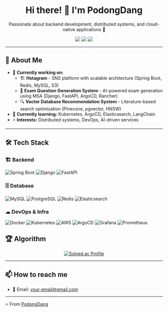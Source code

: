 <h1 align="center">Hi there! 👋 I'm PodongDang</h1>

<p align="center">
  Passionate about backend development, distributed systems, and cloud-native applications 🚀
</p>

<p align="center">
  <a href="mailto:your-email@gmail.com"><img src="https://img.shields.io/badge/Gmail-D14836?style=flat-square&logo=Gmail&logoColor=white"></a>
  <a href="https://www.linkedin.com/in/your-profile/"><img src="https://img.shields.io/badge/LinkedIn-0077B5?style=flat-square&logo=LinkedIn&logoColor=white"></a>
  <a href="https://github.com/PodongDang"><img src="https://img.shields.io/badge/GitHub-181717?style=flat-square&logo=GitHub&logoColor=white"></a>
</p>

---

## 🚀 About Me

- 🔭 **Currently working on:**  
  - 🏗 **Hstagram** - SNS platform with scalable architecture (Spring Boot, Redis, MySQL, S3)  
  - 📝 **Exam Question Generation System** - AI-powered exam generation using MSA (Django, FastAPI, ArgoCD, Rancher)  
  - 🔍 **Vector Database Recommendation System** - Literature-based search optimization (Pinecone, pgvector, HNSW)  
- 🌱 **Currently learning:** Kubernetes, ArgoCD, Elasticsearch, LangChain  
- ⚡ **Interests:** Distributed systems, DevOps, AI-driven services  

---

## 🛠 Tech Stack

### 🏗 Backend
![Spring Boot](https://img.shields.io/badge/Spring%20Boot-6DB33F?style=flat-square&logo=Spring%20Boot&logoColor=white)
![Django](https://img.shields.io/badge/Django-092E20?style=flat-square&logo=Django&logoColor=white)
![FastAPI](https://img.shields.io/badge/FastAPI-009688?style=flat-square&logo=FastAPI&logoColor=white)

### 🗄️ Database
![MySQL](https://img.shields.io/badge/MySQL-4479A1?style=flat-square&logo=MySQL&logoColor=white)
![PostgreSQL](https://img.shields.io/badge/PostgreSQL-4169E1?style=flat-square&logo=PostgreSQL&logoColor=white)
![Redis](https://img.shields.io/badge/Redis-DC382D?style=flat-square&logo=Redis&logoColor=white)
![Elasticsearch](https://img.shields.io/badge/Elasticsearch-005571?style=flat-square&logo=Elasticsearch&logoColor=white)

### ☁ DevOps & Infra
![Docker](https://img.shields.io/badge/Docker-2496ED?style=flat-square&logo=Docker&logoColor=white)
![Kubernetes](https://img.shields.io/badge/Kubernetes-326CE5?style=flat-square&logo=Kubernetes&logoColor=white)
![AWS](https://img.shields.io/badge/AWS-232F3E?style=flat-square&logo=Amazon%20AWS&logoColor=white)
![ArgoCD](https://img.shields.io/badge/ArgoCD-EA4AAA?style=flat-square&logo=argo&logoColor=white)
![Grafana](https://img.shields.io/badge/Grafana-F46800?style=flat-square&logo=Grafana&logoColor=white)
![Prometheus](https://img.shields.io/badge/Prometheus-E6522C?style=flat-square&logo=Prometheus&logoColor=white)

## 🏆 Algorithm

<p align="center">
  <a href="https://solved.ac/bul0323/">
    <img src="http://mazassumnida.wtf/api/v2/generate_badge?boj=bul0323" alt="Solved.ac Profile" />
  </a>
</p>

---

## 📫 How to reach me
- 📩 Email: [your-email@gmail.com](amongzamong@gmail.com)    

---

⭐️ From [PodongDang](https://github.com/PodongDang)
